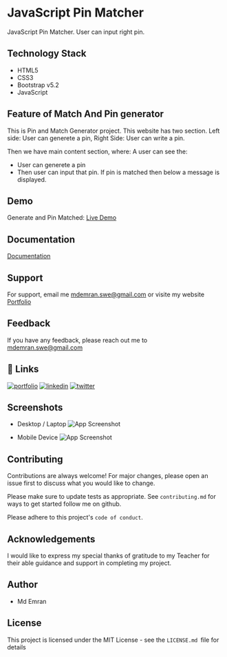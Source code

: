 
# JavaScript Pin Matcher
JavaScript Pin Matcher. User can input right pin. 
## Technology Stack
* HTML5
* CSS3
* Bootstrap v5.2
* JavaScript




## Feature of Match And Pin generator

This is Pin and Match Generator project. This website has two section.
Left side: User can generete a pin, Right Side: User can write a pin. 



Then we have main content section, where: A user can see the:
* User can generete a pin
* Then user can input that pin. If pin is matched then below a message is displayed.

## Demo
Generate and Pin Matched:
[Live Demo](https://emranswe.github.io/generate-and-match-pin/)


## Documentation

[Documentation](https://github.com/EmranSWE/generate-and-match-pin/blob/main/README.md)


## Support

For support, email me mdemran.swe@gmail.com or visite my website [Portfolio](https://emran-portfolio.web.app/)


## Feedback

If you have any feedback, please reach out me to
mdemran.swe@gmail.com


## 🔗 Links
[![portfolio](https://img.shields.io/badge/my_portfolio-000?style=for-the-badge&logo=ko-fi&logoColor=white)](https://emran-portfolio.web.app/)
[![linkedin](https://img.shields.io/badge/linkedin-0A66C2?style=for-the-badge&logo=linkedin&logoColor=white)](https://www.linkedin.com/in/emran2k18/)
[![twitter](https://img.shields.io/badge/twitter-1DA1F2?style=for-the-badge&logo=twitter&logoColor=white)](https://twitter.com/EmranSwe)


## Screenshots
- Desktop / Laptop
![App Screenshot](https://i.ibb.co/QkDkTfR/screencapture-emranswe-github-io-generate-and-match-pin-2022-11-24-21-01-13.png)

- Mobile Device
![App Screenshot](https://i.ibb.co/HPfvzR9/screencapture-emranswe-github-io-generate-and-match-pin-2022-11-24-21-07-51.png)


## Contributing

Contributions are always welcome!
For major changes, please open an issue first to discuss what you would like to change.

Please make sure to update tests as appropriate.
See `contributing.md` for ways to get started follow me on github.

Please adhere to this project's `code of conduct`.
## Acknowledgements

  I would like to express my special thanks of gratitude to my Teacher for their able guidance and support in completing my project.

## Author

- Md Emran
## License

This project is licensed under the MIT License - see the `LICENSE.md `file for details





